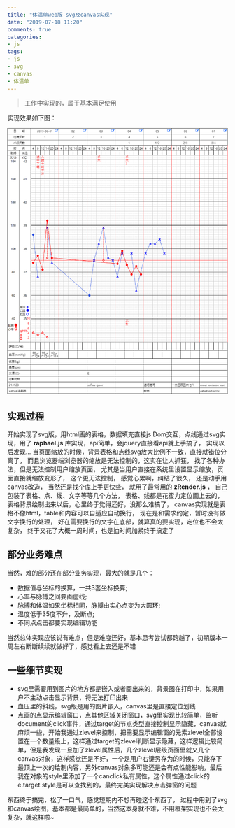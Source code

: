 ```yaml
---
title: "体温单web版-svg及canvas实现"
date: "2019-07-18 11:20"
comments: true
categories:
- js
tags:
- js
- svg
- canvas
- 体温单
---
```


> 工作中实现的，属于基本满足使用
<!-- more -->

实现效果如下图：

![体温单效果图](/images/temSheet.png)

## 实现过程
开始实现了svg版，用html画的表格，数据填充直接js Dom交互，点线通过svg实现，用了 **raphael.js** 库实现，api简单，会jquery直接看api就上手搞了，
实现以后发现...
当页面缩放的时候，背景表格和点线svg放大比例不一致，直接就错位分离了，
而且浏览器端浏览器的缩放是无法控制的，这实在让人抓狂，
找了各种办法，但是无法控制用户缩放页面，
尤其是当用户直接在系统里设置显示缩放，页面直接就缩放变形了，
这个更无法控制，
感觉心累啊，纠结了很久，
还是动手用canvas改造，
当然还是找个库上手更快些，
就用了最常用的 **zRender.js** ，
自己包装了表格、点、线、文字等等几个方法，
表格、线都是花蛮力定位画上去的，
表格背景绘制出来以后，心里终于觉得还好，没那么难搞了，
canvas实现就是表格不像html，table和内容可以自适应自动换行，
现在是和需求约定，暂时没有做文字换行的处理，
好在需要换行的文字在底部，就算真的要实现，定位也不会太复杂，
终于又花了大概一周时间，也是抽时间加紧终于搞定了

## 部分业务难点
当然，难的部分还在部分业务实现，最大的就是几个：
- 数据值与坐标的换算，一共3套坐标换算;
- 心率与脉搏之间要画虚线;
- 脉搏和体温如果坐标相同，脉搏由实心点变为大圆环;
- 温度低于35度不升，及断点;
- 不同点点击都要实现编辑功能

当然总体实现应该说有难点，但是难度还好，基本思考尝试都跨越了，初期版本一周左右断断续续就做好了，感觉看上去还是不错

## 一些细节实现
- svg里需要用到图片的地方都是嵌入或者画出来的，背景图在打印中，如果用户不主动点击显示背景，将无法打印出来
- 血压里的斜线，svg版是用的图片嵌入，canvas里是直接定位划线
- 点画的点显示编辑窗口，点其他区域关闭窗口，svg里实现比较简单，监听document的click事件，通过target的节点类型直接控制显示隐藏，canvas就麻烦一些，开始我通过zlevel来控制，把需要显示编辑窗的元素zlevel全部设置在一个数量级上，这样通过target的zlevel判断显示隐藏，这样逻辑比较简单，但是我发现一旦加了zlevel属性后，几个zlevel层级页面里就又几个canvas对象，这样感觉还是不好，一个是用户右键另存为的时候，只能存下最顶上一次的绘制内容，另外canvas对象多可能还是会有点性能影响，最后我在对象的style里添加了一个canclick私有属性，这个属性通过click的e.target.style是可以查找到的，最终完美实现解决点击弹窗的问题


东西终于搞完，松了一口气，感觉短期内不想再碰这个东西了，
过程中用到了svg和canvas绘图，基本都是最简单的，当然这本身就不难，不用框架实现也不会太复杂，就这样啦~

